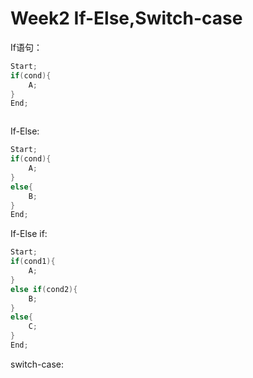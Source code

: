 # Week2 If-Else,Switch-case

If语句：

```C
Start;
if(cond){
    A;
}
End;



```

If-Else:

```C
Start;
if(cond){
    A;
}
else{
    B;
}
End;
```

If-Else if:

```C
Start;
if(cond1){
    A;
}
else if(cond2){
    B;
}
else{
    C;
}
End;
```

switch-case:

